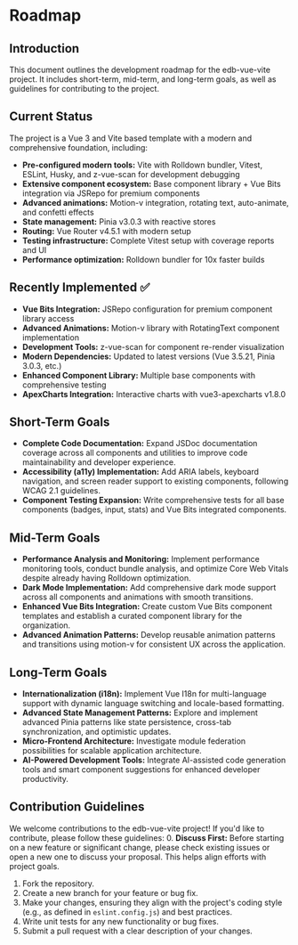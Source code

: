 # Roadmap

## Introduction

This document outlines the development roadmap for the edb-vue-vite project. It includes short-term, mid-term, and long-term goals, as well as guidelines for contributing to the project.

## Current Status

The project is a Vue 3 and Vite based template with a modern and comprehensive foundation, including:

- **Pre-configured modern tools:** Vite with Rolldown bundler, Vitest, ESLint, Husky, and z-vue-scan for development debugging
- **Extensive component ecosystem:** Base component library + Vue Bits integration via JSRepo for premium components
- **Advanced animations:** Motion-v integration, rotating text, auto-animate, and confetti effects
- **State management:** Pinia v3.0.3 with reactive stores
- **Routing:** Vue Router v4.5.1 with modern setup
- **Testing infrastructure:** Complete Vitest setup with coverage reports and UI
- **Performance optimization:** Rolldown bundler for 10x faster builds

## Recently Implemented ✅

- **Vue Bits Integration:** JSRepo configuration for premium component library access
- **Advanced Animations:** Motion-v library with RotatingText component implementation
- **Development Tools:** z-vue-scan for component re-render visualization
- **Modern Dependencies:** Updated to latest versions (Vue 3.5.21, Pinia 3.0.3, etc.)
- **Enhanced Component Library:** Multiple base components with comprehensive testing
- **ApexCharts Integration:** Interactive charts with vue3-apexcharts v1.8.0

## Short-Term Goals

- **Complete Code Documentation:** Expand JSDoc documentation coverage across all components and utilities to improve code maintainability and developer experience.
- **Accessibility (a11y) Implementation:** Add ARIA labels, keyboard navigation, and screen reader support to existing components, following WCAG 2.1 guidelines.
- **Component Testing Expansion:** Write comprehensive tests for all base components (badges, input, stats) and Vue Bits integrated components.

## Mid-Term Goals

- **Performance Analysis and Monitoring:** Implement performance monitoring tools, conduct bundle analysis, and optimize Core Web Vitals despite already having Rolldown optimization.
- **Dark Mode Implementation:** Add comprehensive dark mode support across all components and animations with smooth transitions.
- **Enhanced Vue Bits Integration:** Create custom Vue Bits component templates and establish a curated component library for the organization.
- **Advanced Animation Patterns:** Develop reusable animation patterns and transitions using motion-v for consistent UX across the application.

## Long-Term Goals

- **Internationalization (i18n):** Implement Vue I18n for multi-language support with dynamic language switching and locale-based formatting.
- **Advanced State Management Patterns:** Explore and implement advanced Pinia patterns like state persistence, cross-tab synchronization, and optimistic updates.
- **Micro-Frontend Architecture:** Investigate module federation possibilities for scalable application architecture.
- **AI-Powered Development Tools:** Integrate AI-assisted code generation tools and smart component suggestions for enhanced developer productivity.

## Contribution Guidelines

We welcome contributions to the edb-vue-vite project! If you'd like to contribute, please follow these guidelines:
0. **Discuss First:** Before starting on a new feature or significant change, please check existing issues or open a new one to discuss your proposal. This helps align efforts with project goals.

1. Fork the repository.
2. Create a new branch for your feature or bug fix.
3. Make your changes, ensuring they align with the project's coding style (e.g., as defined in `eslint.config.js`) and best practices.
4. Write unit tests for any new functionality or bug fixes.
5. Submit a pull request with a clear description of your changes.
